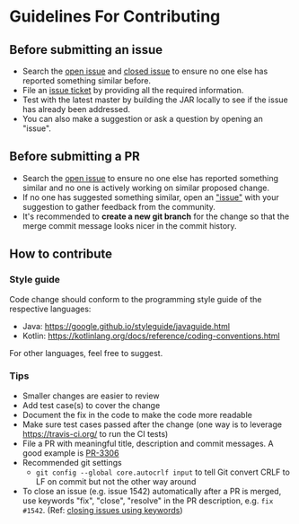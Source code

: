 # Guidelines For Contributing

## Before submitting an issue

 - Search the [open issue](https://github.com/elibracha/janus/issues) and [closed issue](https://github.com/elibracha/janus/issues) to ensure no one else has reported something similar before.
 - File an [issue ticket](https://github.com/elibracha/janus/issues/new) by providing all the required information.
 - Test with the latest master by building the JAR locally to see if the issue has already been addressed.
 - You can also make a suggestion or ask a question by opening an "issue".

## Before submitting a PR

 - Search the [open issue](https://github.com/elibracha/janus/issues) to ensure no one else has reported something similar and no one is actively working on similar proposed change.
 - If no one has suggested something similar, open an ["issue"](https://github.com/elibracha/janus/issues) with your suggestion to gather feedback from the community.
 - It's recommended to **create a new git branch** for the change so that the merge commit message looks nicer in the commit history.

## How to contribute

### Style guide
Code change should conform to the programming style guide of the respective languages:
- Java: https://google.github.io/styleguide/javaguide.html
- Kotlin: https://kotlinlang.org/docs/reference/coding-conventions.html

For other languages, feel free to suggest.
### Tips
- Smaller changes are easier to review
- Add test case(s) to cover the change
- Document the fix in the code to make the code more readable
- Make sure test cases passed after the change (one way is to leverage https://travis-ci.org/ to run the CI tests)
- File a PR with meaningful title, description and commit messages. A good example is [PR-3306](https://github.com/swagger-api/swagger-codegen/pull/3306)
- Recommended git settings
   - `git config --global core.autocrlf input` to tell Git convert CRLF to LF on commit but not the other way around 
- To close an issue (e.g. issue 1542) automatically after a PR is merged, use keywords "fix", "close", "resolve" in the PR description, e.g. `fix #1542`. (Ref: [closing issues using keywords](https://help.github.com/articles/closing-issues-using-keywords/))
